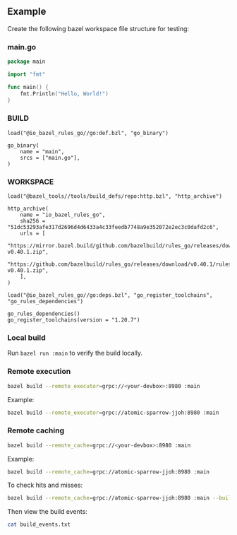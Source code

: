 ## Example

Create the following bazel workspace file structure for testing:

### main.go

```go
package main

import "fmt"

func main() {
    fmt.Println("Hello, World!")
}
```

### BUILD

```bazel
load("@io_bazel_rules_go//go:def.bzl", "go_binary")

go_binary(
    name = "main",
    srcs = ["main.go"],
)
```

### WORKSPACE

```bazel
load("@bazel_tools//tools/build_defs/repo:http.bzl", "http_archive")

http_archive(
    name = "io_bazel_rules_go",
    sha256 = "51dc53293afe317d2696d4d6433a4c33feedb7748a9e352072e2ec3c0dafd2c6",
    urls = [
        "https://mirror.bazel.build/github.com/bazelbuild/rules_go/releases/download/v0.40.1/rules_go-v0.40.1.zip",
        "https://github.com/bazelbuild/rules_go/releases/download/v0.40.1/rules_go-v0.40.1.zip",
    ],
)

load("@io_bazel_rules_go//go:deps.bzl", "go_register_toolchains", "go_rules_dependencies")

go_rules_dependencies()
go_register_toolchains(version = "1.20.7")
```

### Local build

Run `bazel run :main` to verify the build locally.

### Remote execution

```bash
bazel build --remote_executor=grpc://<your-devbox>:8980 :main
```

Example:

```bash
bazel build --remote_executor=grpc://atomic-sparrow-jjoh:8980 :main
```

### Remote caching

```bash
bazel build --remote_cache=grpc://<your-devbox>:8980 :main
```

Example:

```bash
bazel build --remote_cache=grpc://atomic-sparrow-jjoh:8980 :main
```

To check hits and misses:

```bash
bazel build --remote_cache=grpc://atomic-sparrow-jjoh:8980 :main --build_event_text_file=build_events.txt
```

Then view the build events:

```bash
cat build_events.txt
```
